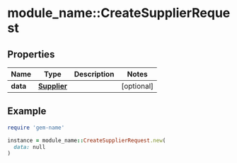 # module_name::CreateSupplierRequest

## Properties

| Name | Type | Description | Notes |
| ---- | ---- | ----------- | ----- |
| **data** | [**Supplier**](Supplier.md) |  | [optional] |

## Example

```ruby
require 'gem-name'

instance = module_name::CreateSupplierRequest.new(
  data: null
)
```

